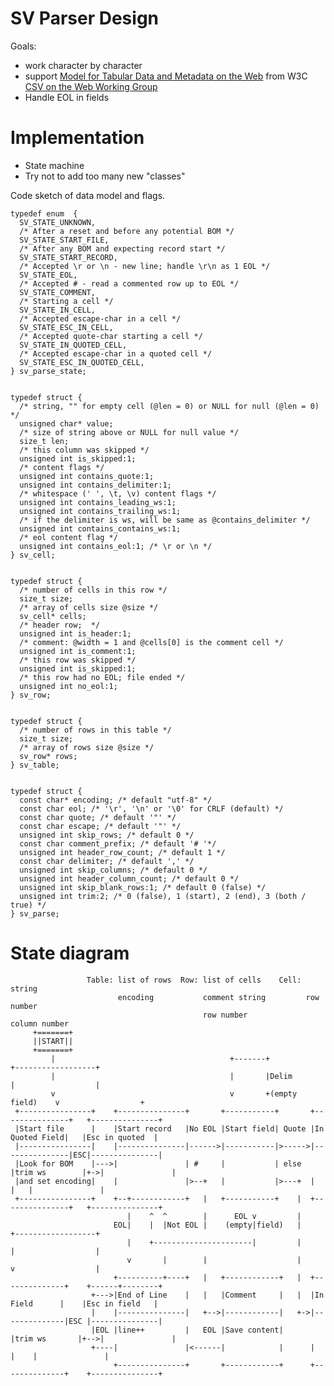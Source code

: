 SV Parser Design
================

Goals:
* work character by character
* support
  [Model for Tabular Data and Metadata on the Web](http://www.w3.org/TR/tabular-data-model/)
  from W3C [CSV on the Web Working Group](http://www.w3.org/2013/csvw/wiki/Main_Page)
* Handle EOL in fields


Implementation
==============

* State machine
* Try not to add too many new "classes"

Code sketch of data model and flags.

    typedef enum  {
      SV_STATE_UNKNOWN,
      /* After a reset and before any potential BOM */
      SV_STATE_START_FILE,
      /* After any BOM and expecting record start */
      SV_STATE_START_RECORD,
      /* Accepted \r or \n - new line; handle \r\n as 1 EOL */
      SV_STATE_EOL,
      /* Accepted # - read a commented row up to EOL */
      SV_STATE_COMMENT,
      /* Starting a cell */
      SV_STATE_IN_CELL,
      /* Accepted escape-char in a cell */
      SV_STATE_ESC_IN_CELL,
      /* Accepted quote-char starting a cell */
      SV_STATE_IN_QUOTED_CELL,
      /* Accepted escape-char in a quoted cell */
      SV_STATE_ESC_IN_QUOTED_CELL,
    } sv_parse_state;
    
    
    typedef struct {
      /* string, "" for empty cell (@len = 0) or NULL for null (@len = 0) */
      unsigned char* value;
      /* size of string above or NULL for null value */
      size_t len;
      /* this column was skipped */
      unsigned int is_skipped:1;
      /* content flags */
      unsigned int contains_quote:1;
      unsigned int contains_delimiter:1;
      /* whitespace (' ', \t, \v) content flags */
      unsigned int contains_leading_ws:1;
      unsigned int contains_trailing_ws:1;
      /* if the delimiter is ws, will be same as @contains_delimiter */
      unsigned int contains_contains_ws:1;
      /* eol content flag */
      unsigned int contains_eol:1; /* \r or \n */
    } sv_cell;
    
    
    typedef struct {
      /* number of cells in this row */
      size_t size;
      /* array of cells size @size */
      sv_cell* cells;
      /* header row;  */
      unsigned int is_header:1;
      /* comment: @width = 1 and @cells[0] is the comment cell */
      unsigned int is_comment:1;
      /* this row was skipped */
      unsigned int is_skipped:1;
      /* this row had no EOL; file ended */
      unsigned int no_eol:1;
    } sv_row;
    
    
    typedef struct {
      /* number of rows in this table */
      size_t size;
      /* array of rows size @size */
      sv_row* rows;
    } sv_table;
    
    
    typedef struct {
      const char* encoding; /* default "utf-8" */
      const char eol; /* '\r', '\n' or '\0' for CRLF (default) */
      const char quote; /* default '"' */
      const char escape; /* default '"' */
      unsigned int skip_rows; /* default 0 */
      const char comment_prefix; /* default '# '*/
      unsigned int header_row_count; /* default 1 */
      const char delimiter; /* default ',' */
      unsigned int skip_columns; /* default 0 */
      unsigned int header_column_count; /* default 0 */
      unsigned int skip_blank_rows:1; /* default 0 (false) */
      unsigned int trim:2; /* 0 (false), 1 (start), 2 (end), 3 (both / true) */
    } sv_parse;


State diagram
=============


					 Table: list of rows  Row: list of cells    Cell: string
							encoding           comment string         row number
											   row number             column number
		 +=======+
		 ||START||
		 +=======+
			 |                                       +-------+                 +------------------+
			 |                                       |       |Delim            |                  |
			 v                                       v       +(empty field)    v                  +
	 +----------------+    +---------------+       +-----------+       +---------------+   +---------------+
	 |Start file      |    |Start record   |No EOL |Start field| Quote |In Quoted Field|   |Esc in quoted  |
	 |----------------|    |---------------|------>|-----------|>----->|---------------|ESC|---------------|
	 |Look for BOM    |--->|               | #     |           | else  |trim ws        |+->|               |
	 |and set encoding|    |               |>--+   |           |>---+  |               |   |               |
	 +----------------+    +--+------------+   |   +-----------+    |  +---------------+   +---------------+
							  |    ^  ^        |      EOL v         |
						   EOL|    |  |Not EOL |    (empty|field)   |          +------------------+
							  |    +----------------------|         |          |                  |
							  v       |        |                    |          v                  |
						   +----------+----+   |   +------------+   |  +--------------+    +------+--------+
					  +--->|End of Line    |   |   |Comment     |   |  |In Field      |    |Esc in field   |
					  |    |---------------|   +-->|------------|   +->|--------------|ESC |---------------|
					  |EOL |line++         |   EOL |Save content|      |trim ws       |+-->|               |
					  +----|               |<------|            |      |              |    |               |
						   +---------------+       +------------+      +--------------+    +---------------+
